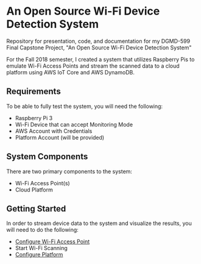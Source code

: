 # An Open Source Wi-Fi Device Detection System
Repository for presentation, code, and documentation for my DGMD-599 Final Capstone Project, "An Open Source Wi-Fi Device Detection System"

For the Fall 2018 semester, I created a system that utilizes Raspberry Pis to emulate Wi-Fi Access Points and stream the scanned data to a cloud platform using AWS IoT Core and AWS DynamoDB.

## Requirements
To be able to fully test the system, you will need the following:
* Raspberry Pi 3
* Wi-Fi Device that can accept Monitoring Mode
* AWS Account with Credentials
* Platform Account (will be provided)
## System Components
There are two primary components to the system:
* Wi-Fi Access Point(s)
* Cloud Platform

## Getting Started
In order to stream device data to the system and visualize the results, you will need to do the following:
* [Configure Wi-Fi Access Point](Python/)
* Start Wi-Fi Scanning
* [Configure Platform](CakePHP/)
